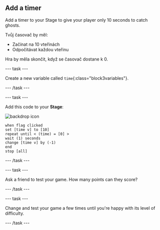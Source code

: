 ## Add a timer

Add a timer to your Stage to give your player only 10 seconds to catch ghosts.

Tvůj časovač by měl:

+ Začínat na 10 vteřinách
+ Odpočítávat každou vteřinu

Hra by měla skončit, když se časovač dostane k 0.

\--- task \---

Create a new variable called `time`{:class="block3variables"}.

\--- /task \---

\--- task \---

Add this code to your **Stage**:

![backdrop icon](images/ghost-backdrop.png)

```blocks3
when flag clicked
set [time v] to [10]
repeat until < (time) = [0] >
wait (1) seconds
change [time v] by (-1)
end
stop [all]
```

\--- /task \---

\--- task \---

Ask a friend to test your game. How many points can they score?

\--- /task \---

\--- task \---

Change and test your game a few times until you're happy with its level of difficulty.

\--- /task \---
